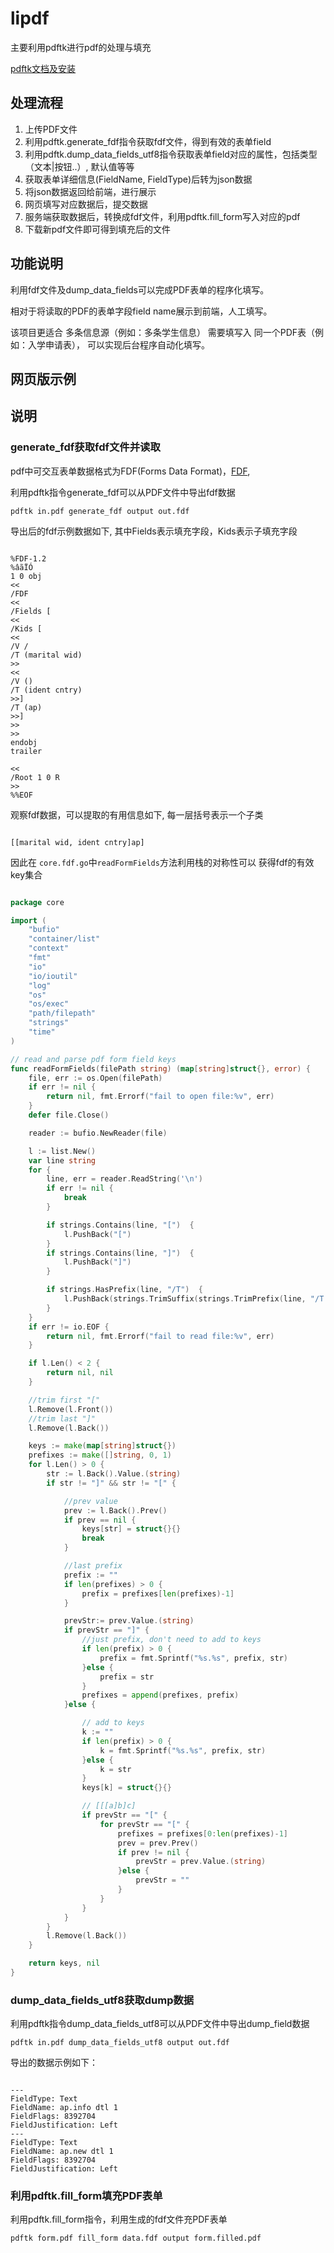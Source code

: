 # lipdf

主要利用pdftk进行pdf的处理与填充

[pdftk文档及安装](https://www.pdflabs.com/tools/pdftk-the-pdf-toolkit/)

## 处理流程

1. 上传PDF文件
2. 利用pdftk.generate_fdf指令获取fdf文件，得到有效的表单field
3. 利用pdftk.dump_data_fields_utf8指令获取表单field对应的属性，包括类型（文本|按钮..）, 默认值等等
4. 获取表单详细信息(FieldName, FieldType)后转为json数据
5. 将json数据返回给前端，进行展示
6. 网页填写对应数据后，提交数据
7. 服务端获取数据后，转换成fdf文件，利用pdftk.fill_form写入对应的pdf
8. 下载新pdf文件即可得到填充后的文件

## 功能说明

利用fdf文件及dump_data_fields可以完成PDF表单的程序化填写。

相对于将读取的PDF的表单字段field name展示到前端，人工填写。

该项目更适合 多条信息源（例如：多条学生信息） 需要填写入 同一个PDF表（例如：入学申请表），
可以实现后台程序自动化填写。

## 网页版示例



## 说明

### generate_fdf获取fdf文件并读取

pdf中可交互表单数据格式为FDF(Forms Data Format)，[FDF](https://en.wikipedia.org/wiki/PDF#Forms_Data_Format_.28FDF.29),

利用pdftk指令generate_fdf可以从PDF文件中导出fdf数据
```shell
pdftk in.pdf generate_fdf output out.fdf
```

导出后的fdf示例数据如下, 其中Fields表示填充字段，Kids表示子填充字段

```

%FDF-1.2
%âãÏÓ
1 0 obj 
<<
/FDF 
<<
/Fields [
<<
/Kids [
<<
/V /
/T (marital wid)
>> 
<<
/V ()
/T (ident cntry)
>>]
/T (ap)
>>]
>>
>>
endobj 
trailer

<<
/Root 1 0 R
>>
%%EOF
```

观察fdf数据，可以提取的有用信息如下, 每一层括号表示一个子类

```

[[marital wid, ident cntry]ap]

```

因此在 ```core.fdf.go```中```readFormFields```方法利用栈的对称性可以
获得fdf的有效key集合

```go

package core

import (
	"bufio"
	"container/list"
	"context"
	"fmt"
	"io"
	"io/ioutil"
	"log"
	"os"
	"os/exec"
	"path/filepath"
	"strings"
	"time"
)

// read and parse pdf form field keys
func readFormFields(filePath string) (map[string]struct{}, error) {
	file, err := os.Open(filePath)
	if err != nil {
		return nil, fmt.Errorf("fail to open file:%v", err)
	}
	defer file.Close()

	reader := bufio.NewReader(file)

	l := list.New()
	var line string
	for {
		line, err = reader.ReadString('\n')
		if err != nil {
			break
		}

		if strings.Contains(line, "[")  {
			l.PushBack("[")
		}
		if strings.Contains(line, "]")  {
			l.PushBack("]")
		}

		if strings.HasPrefix(line, "/T")  {
			l.PushBack(strings.TrimSuffix(strings.TrimPrefix(line, "/T ("), ")\n"))
		}
	}
	if err != io.EOF {
		return nil, fmt.Errorf("fail to read file:%v", err)
	}

	if l.Len() < 2 {
		return nil, nil
	}

	//trim first "["
	l.Remove(l.Front())
	//trim last "]"
	l.Remove(l.Back())

	keys := make(map[string]struct{})
	prefixes := make([]string, 0, 1)
	for l.Len() > 0 {
		str := l.Back().Value.(string)
		if str != "]" && str != "[" {

			//prev value
			prev := l.Back().Prev()
			if prev == nil {
				keys[str] = struct{}{}
				break
			}

			//last prefix
			prefix := ""
			if len(prefixes) > 0 {
				prefix = prefixes[len(prefixes)-1]
			}

			prevStr:= prev.Value.(string)
			if prevStr == "]" {
				//just prefix, don't need to add to keys
				if len(prefix) > 0 {
					prefix = fmt.Sprintf("%s.%s", prefix, str)
				}else {
					prefix = str
				}
				prefixes = append(prefixes, prefix)
			}else {

				// add to keys
				k := ""
				if len(prefix) > 0 {
					k = fmt.Sprintf("%s.%s", prefix, str)
				}else {
					k = str
				}
				keys[k] = struct{}{}

				// [[[a]b]c]
				if prevStr == "[" {
					for prevStr == "[" {
						prefixes = prefixes[0:len(prefixes)-1]
						prev = prev.Prev()
						if prev != nil {
							prevStr = prev.Value.(string)
						}else {
							prevStr = ""
						}
					}
				}
			}
		}
		l.Remove(l.Back())
	}

	return keys, nil
}

```

### dump_data_fields_utf8获取dump数据

利用pdftk指令dump_data_fields_utf8可以从PDF文件中导出dump_field数据
```shell
pdftk in.pdf dump_data_fields_utf8 output out.fdf
```

导出的数据示例如下：

```

---
FieldType: Text
FieldName: ap.info dtl 1
FieldFlags: 8392704
FieldJustification: Left
---
FieldType: Text
FieldName: ap.new dtl 1
FieldFlags: 8392704
FieldJustification: Left

```

### 利用pdftk.fill_form填充PDF表单

利用pdftk.fill_form指令，利用生成的fdf文件充PDF表单
```shell
pdftk form.pdf fill_form data.fdf output form.filled.pdf
```